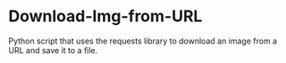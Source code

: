 # Download-Img-from-URL
Python script that uses the requests library to download an image from a URL and save it to a file.
